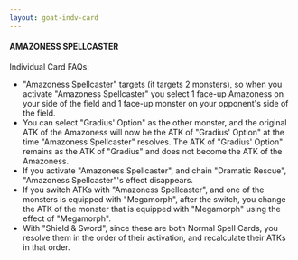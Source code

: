 ```yaml
---
layout: goat-indv-card
---
```

#### AMAZONESS SPELLCASTER

Individual Card FAQs:

*   "Amazoness Spellcaster" targets (it targets 2 monsters), so when you activate "Amazoness Spellcaster" you select 1 face-up Amazoness on your side of the field and 1 face-up monster on your opponent's side of the field.
*   You can select "Gradius' Option" as the other monster, and the original ATK of the Amazoness will now be the ATK of "Gradius' Option" at the time "Amazoness Spellcaster" resolves. The ATK of "Gradius' Option" remains as the ATK of "Gradius" and does not become the ATK of the Amazoness.
*   If you activate "Amazoness Spellcaster", and chain "Dramatic Rescue", "Amazoness Spellcaster"'s effect disappears.
*   If you switch ATKs with "Amazoness Spellcaster", and one of the monsters is equipped with "Megamorph", after the switch, you change the ATK of the monster that is equipped with "Megamorph" using the effect of "Megamorph".
*   With "Shield & Sword", since these are both Normal Spell Cards, you resolve them in the order of their activation, and recalculate their ATKs in that order.